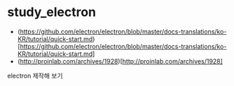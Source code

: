 # study_electron

- (https://github.com/electron/electron/blob/master/docs-translations/ko-KR/tutorial/quick-start.md)[https://github.com/electron/electron/blob/master/docs-translations/ko-KR/tutorial/quick-start.md]
- (http://proinlab.com/archives/1928)[http://proinlab.com/archives/1928]

electron 제작해 보기
